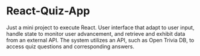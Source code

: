 # React-Quiz-App
Just a mini project to execute React.
User interface that adapt to user input, handle state to monitor user advancement, and retrieve and exhibit data from an
external API.
The system utilizes an API, such as Open Trivia DB, to access quiz questions and corresponding answers.
